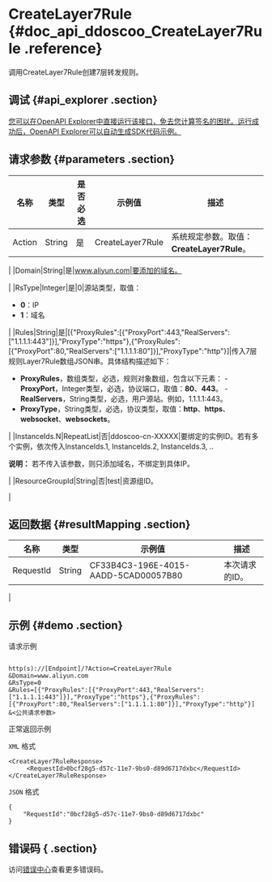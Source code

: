 # CreateLayer7Rule {#doc_api_ddoscoo_CreateLayer7Rule .reference}

调用CreateLayer7Rule创建7层转发规则。

## 调试 {#api_explorer .section}

[您可以在OpenAPI Explorer中直接运行该接口，免去您计算签名的困扰。运行成功后，OpenAPI Explorer可以自动生成SDK代码示例。](https://api.aliyun.com/#product=ddoscoo&api=CreateLayer7Rule&type=RPC&version=2017-12-28)

## 请求参数 {#parameters .section}

|名称|类型|是否必选|示例值|描述|
|--|--|----|---|--|
|Action|String|是|CreateLayer7Rule|系统规定参数。取值：**CreateLayer7Rule**。

 |
|Domain|String|是|www.aliyun.com|要添加的域名。

 |
|RsType|Integer|是|0|源站类型，取值：

 -   **0**：IP
-   **1**：域名

 |
|Rules|String|是|\[\{"ProxyRules":\[\{"ProxyPort":443,"RealServers":\["1.1.1.1:443"\]\}\],"ProxyType":"https"\},\{"ProxyRules":\[\{"ProxyPort":80,"RealServers":\["1.1.1.1:80"\]\}\],"ProxyType":"http"\}\]|传入7层规则Layer7Rule数组JSON串。具体结构描述如下：

 -   **ProxyRules**，数组类型，必选，规则对象数组，包含以下元素：
    -   **ProxyPort**，Integer类型，必选，协议端口，取值：**80**、**443**。
    -   **RealServers**，String类型，必选，用户源站。例如，1.1.1.1:443。
-   **ProxyType**，String类型，必选，协议类型，取值：**http**、**https**、**websocket**、**websockets**。

 |
|InstanceIds.N|RepeatList|否|ddoscoo-cn-XXXXX|要绑定的实例ID。若有多个实例，依次传入InstanceIds.1, InstanceIds.2, InstanceIds.3, ..

 **说明：** 若不传入该参数，则只添加域名，不绑定到具体IP。

 |
|ResourceGroupId|String|否|test|资源组ID。

 |

## 返回数据 {#resultMapping .section}

|名称|类型|示例值|描述|
|--|--|---|--|
|RequestId|String|CF33B4C3-196E-4015-AADD-5CAD00057B80|本次请求的ID。

 |

## 示例 {#demo .section}

请求示例

``` {#request_demo}

http(s)://[Endpoint]/?Action=CreateLayer7Rule
&Domain=www.aliyun.com
&RsType=0
&Rules=[{"ProxyRules":[{"ProxyPort":443,"RealServers":["1.1.1.1:443"]}],"ProxyType":"https"},{"ProxyRules":[{"ProxyPort":80,"RealServers":["1.1.1.1:80"]}],"ProxyType":"http"}]
&<公共请求参数>

```

正常返回示例

`XML` 格式

``` {#xml_return_success_demo}
<CreateLayer7RuleResponse>
     <RequestId>0bcf28g5-d57c-11e7-9bs0-d89d6717dxbc</RequestId>
</CreateLayer7RuleResponse>
```

`JSON` 格式

``` {#json_return_success_demo}
{
	"RequestId":"0bcf28g5-d57c-11e7-9bs0-d89d6717dxbc"
}
```

## 错误码 { .section}

访问[错误中心](https://error-center.aliyun.com/status/product/ddoscoo)查看更多错误码。

